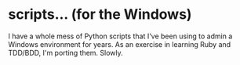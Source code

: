 scripts... (for the Windows)
============================

I have a whole mess of Python scripts that I've been using to admin a Windows environment for years. As an exercise in learning Ruby and TDD/BDD, I'm porting them. Slowly.
